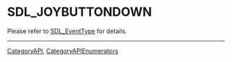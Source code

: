 # SDL_JOYBUTTONDOWN

Please refer to [SDL_EventType](SDL_EventType) for details.

----
[CategoryAPI](CategoryAPI), [CategoryAPIEnumerators](CategoryAPIEnumerators)

